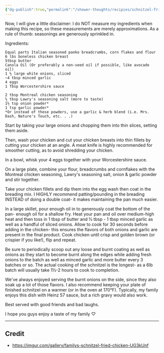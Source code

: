 ```yaml
---
{"dg-publish":true,"permalink":"/shower-thoughts/recipies/schnitzel-fried-chicken/","dgPassFrontmatter":true}
---
```


Now, I will give a little disclaimer: I do NOT measure my ingredients when making this recipe, so these measurements are merely approximations. As a rule of thumb: seasonings are generously sprinkled in.

Ingredients: 
```
Equal parts Italian seasoned panko breadcrumbs, corn flakes and flour
6 lbs boneless chicken breast
5tbsp butter
Canola Oil (Or preferably a non-seed oil if possible, like avocado oil)
1 ½ large white onions, sliced
~4 tbsp minced garlic
4 eggs
1 Tbsp Worcestershire sauce 

2 tbsp Montreal chicken seasoning
½ tbsp Lawry's seasoning salt (more to taste)
1½ tsp onion powder*
1 tsp garlic powder*
*Or instead of these powders, use a garlic & herb blend (i.e. Mrs. Dash, Nature's Touch, etc. . .) 
```

Start by taking your large onions and chopping them into thin slices, setting them aside. 

Then, wash your chicken and cut your chicken breasts into thin fillets by cutting your chicken at an angle. A meat knife is highly recommended for smoother cutting, as to avoid shredding your chicken. 

In a bowl, whisk your 4 eggs together with your Worcestershire sauce.

On a large plate, combine your flour, breadcrumbs and cornflakes with the Montreal chicken seasoning, Lawry's seasoning salt, onion & garlic powder and stir together. 

Take your chicken fillets and dip them into the egg wash then coat in the breading mix. I HIGHLY recommend patting/pounding in the breading INSTEAD of doing a double coat- it makes maintaining the pan much easier. 

In a large skillet, pour enough oil in to generously coat the bottom of the pan- enough oil for a shallow fry. Heat your pan and oil over medium-high heat and then toss in 1 tbsp of butter and ½ tbsp - 1 tbsp minced garlic as well as a handful of sliced onions. Allow to cook for 30 seconds before adding in the chicken- this ensures the flavors of both onions and garlic are present in the final product. Cook chicken until crisp and golden brown (or crispier if you like!), flip and repeat. 

Be sure to periodically scoop out any loose and burnt coating as well as onions as they start to become burnt along the edges while adding fresh onions to the batch as well as minced garlic and more butter every 3 batches or so. The actual cooking of the schnitzel is the longest- as a 6lb batch will usually take 1½-2 hours to cook to completion. 

We've always enjoyed serving the burnt onions on the side, since they also soak up a lot of those flavors. I also recommend keeping your plate of finished schnitzel on a warmer (or in the oven at 170°F). Typically, my family enjoys this dish with Heinz 57 sauce, but a rich gravy would also work. 

Best served with good friends and bad laughs. 

I hope you guys enjoy a taste of my family ♡


---
## Credit
- https://imgur.com/gallery/familys-schnitzel-fried-chicken-UG3kUnf